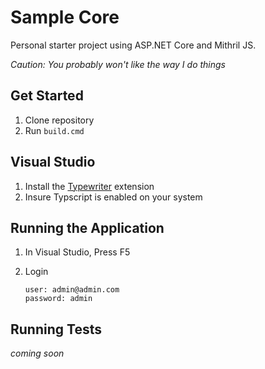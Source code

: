 # Sample Core

Personal starter project using ASP.NET Core and Mithril JS.

*Caution: You probably won't like the way I do things*

## Get Started

1. Clone repository
2. Run `build.cmd`


## Visual Studio

1. Install the [Typewriter](https://marketplace.visualstudio.com/items?itemName=frhagn.Typewriter) extension
3. Insure Typscript is enabled on your system
 

## Running the Application

1. In Visual Studio, Press F5
2. Login 

       user: admin@admin.com
       password: admin

## Running Tests

*coming soon*